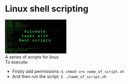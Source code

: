 # Linux shell scripting

<img src="src/assets/img/AutomateTasksWBashScripts.jpg" width="40%"/><br>
A series of scripts for linux <br>
To execute:
* Firstly add permissions: ```$ chmod u+x name_of_script.sh``` <br>
* And then run the script: ```$ ./name_of_script.sh```

